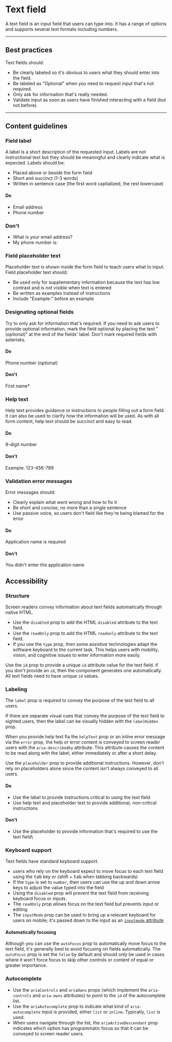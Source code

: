 # Text field

A text field is an input field that users can type into. It has a range of options and supports several text formats including numbers.

---

## Best practices

Text fields should:

- Be clearly labeled so it's obvious to users what they should enter into the field.
- Be labeled as "Optional" when you need to request input that's not required.
- Only ask for information that's really needed.
- Validate input as soon as users have finished interacting with a field (but not before).

---

## Content guidelines

### Field label

A label is a short description of the requested input. Labels are not instructional text but they should be meaningful and clearly indicate
what is expected. Labels should be:

- Placed above or beside the form field
- Short and succinct (1-3 words)
- Written in sentence case (the first word capitalized, the rest lowercase)

#### Do

- Email address
- Phone number

### Don't

- What is your email address?
- My phone number is:

### Field placeholder text

Placeholder text is shown inside the form field to teach users what to input. Field placeholder text should:

- Be used only for supplementary information because the text has low contrast and is not visible when text is entered
- Be written as examples instead of instructions
- Include "Example:" before an example

### Designating optional fields

Try to only ask for information that's required. If you need to ask users to provide optional information, mark the field optional by
placing the text "(optional)" at the end of the fields' label. Don't mark required fields with asterisks.

#### Do

Phone number (optional)

#### Don't

First name\*

### Help text

Help text provides guidance or instructions to people filling out a form field. It can also be used to clarify how the information will be
used. As with all form content, help text should be succinct and easy to read.

#### Do

9-digit number

#### Don't

Example: 123-456-789

### Validation error messages

Error messages should:

- Clearly explain what went wrong and how to fix it
- Be short and concise, no more than a single sentence
- Use passive voice, so users don't field like they're being blamed for the error

#### Do

Application name is required

#### Don't

You didn't enter the application name

## Accessibility

### Structure

Screen readers convey information about text fields automatically through native HTML.

- Use the `disabled` prop to add the HTML `disabled` attribute to the text field.
- Use the `readOnly` prop to add the HTML `readonly` attribute to the text field.
- If you use the `type` prop, then some assistive technologies adapt the software keyboard to the current task. This helps users with
  mobility, vision, and cognitive issues to enter information more easily.

Use the `id` prop to provide a unique `id` attribute value for the text field. if you don't provide an `id`, then the component generates
one automatically. All text fields need to have unique `id` values.

### Labeling

The `label` prop is required to convey the purpose of the text field to all users.

If there are separate visual cues that convey the purpose of the text field to sighted users, then the label can be visually hidden with
the `labelHidden` prop.

When you provide help text fia the `helpText` prop or an inline error message via the `error` prop, the help or error content is conveyed to
screen reader users with the `aria-describedby` attribute. This attribute causes the content to be read along with the label, either
immediately or after a short delay.

Use the `placeholder` prop to provide additional instructions. However, don't rely on placeholders alone since the content isn't always
conveyed to all users.

#### Do

- Use the label to provide instructions critical to using the text field
- Use help text and placeholder text to provide additional, non-critical instructions

#### Don't

- Use the placeholder to provide information that's required to use the text field\

### Keyboard support

Text fields have standard keyboard support.

- users who rely on the keyboard expect to move focus to each text field using the <kbd>tab</kbd> key or (<kdb>shift</kdb> + <kbd>tab</kbd>
  when tabbing backwards)
- If the `type` is set to `number`, then users can use the up and down arrow keys to adjust the value typed into the field
- Using the `disabled` prop will prevent the text field from receiving keyboard focus or inputs.
- The `readOnly` prop allows focus on the text field but prevents input or editing
- The `inputMode` prop can be used to bring up a relevant keyboard for users on mobile; it's passed down to the input as
  an [`inputmode` attribute](https://developer.mozilla.org/en-US/docs/Web/HTML/Global_attributes/inputmode)

#### Automatically focusing

Although you can use the `autoFocus` prop to automatically move focus to the text field, it's generally best to avoid focusing on fields
automatically. The `autoFocus` prop is set the `false` by default and should only be used in cases where it won't force focus to skip other
controls or content of equal or greater importance.

### Autocomplete

- Use the `ariaControls` and `ariaOwns` props (which implement the `aria-controls` and `aria-owns` attributes) to point to the `id` of the
  autocomplete list.
- Use the `ariaAutocomplete` prop to indicate what kind of `aria-autocomplete` input is provided, either `list` or `inline`.
  Typically, `list` is used.
- When users navigate through the list, the `ariaActiveDescendant` prop indicates which option has programmatic focus so that it can be
  conveyed to screen reader users.
